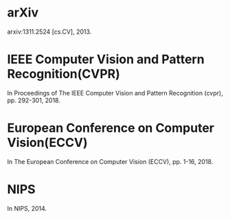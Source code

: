 # arXiv
arxiv:1311.2524 [cs.CV], 2013.

# IEEE Computer Vision and Pattern Recognition(CVPR)
In Proceedings of The IEEE Computer Vision and Pattern Recognition (cvpr), pp. 292-301, 2018.

# European Conference on Computer Vision(ECCV)
In The European Conference on Computer Vision (ECCV), pp. 1-16, 2018.

# NIPS
In NIPS, 2014.